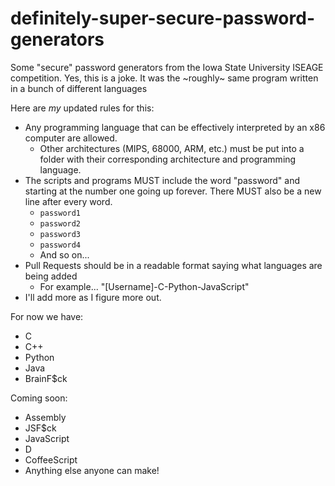 # definitely-super-secure-password-generators
Some "secure" password generators from the Iowa State University ISEAGE competition.  Yes, this is a joke.  It was the ~roughly~ same program written in a bunch of different languages

Here are *my* updated rules for this:
* Any programming language that can be effectively interpreted by an x86 computer are allowed. 
  * Other architectures (MIPS, 68000, ARM, etc.) must be put into a folder with their corresponding architecture and programming language. 
* The scripts and programs MUST include the word "password" and starting at the number one going up forever.  There MUST also be a new line after every word.
  * `password1`
  * `password2`
  * `password3`
  * `password4`
  * And so on...
* Pull Requests should be in a readable format saying what languages are being added
  * For example... "[Username]-C-Python-JavaScript"
* I'll add more as I figure more out.

For now we have:
* C
* C++
* Python
* Java
* BrainF$ck

Coming soon:
* Assembly
* JSF$ck
* JavaScript
* D
* CoffeeScript
* Anything else anyone can make!
